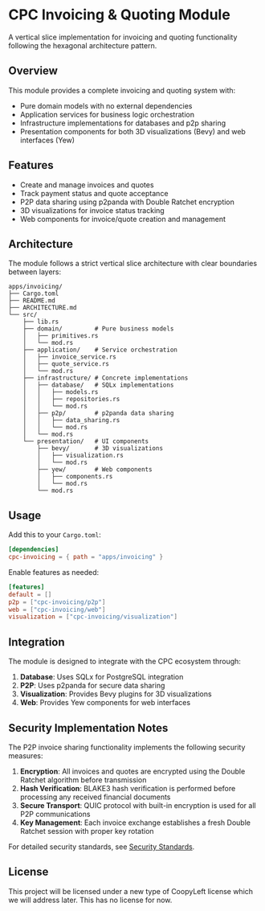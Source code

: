 # CPC Invoicing & Quoting Module

A vertical slice implementation for invoicing and quoting functionality following the hexagonal architecture pattern.

## Overview

This module provides a complete invoicing and quoting system with:
- Pure domain models with no external dependencies
- Application services for business logic orchestration
- Infrastructure implementations for databases and p2p sharing
- Presentation components for both 3D visualizations (Bevy) and web interfaces (Yew)

## Features

- Create and manage invoices and quotes
- Track payment status and quote acceptance
- P2P data sharing using p2panda with Double Ratchet encryption
- 3D visualizations for invoice status tracking
- Web components for invoice/quote creation and management

## Architecture

The module follows a strict vertical slice architecture with clear boundaries between layers:

```
apps/invoicing/
├── Cargo.toml
├── README.md
├── ARCHITECTURE.md
└── src/
    ├── lib.rs
    ├── domain/         # Pure business models
    │   ├── primitives.rs
    │   └── mod.rs
    ├── application/    # Service orchestration
    │   ├── invoice_service.rs
    │   ├── quote_service.rs
    │   └── mod.rs
    ├── infrastructure/ # Concrete implementations
    │   ├── database/   # SQLx implementations
    │   │   ├── models.rs
    │   │   ├── repositories.rs
    │   │   └── mod.rs
    │   ├── p2p/        # p2panda data sharing
    │   │   ├── data_sharing.rs
    │   │   └── mod.rs
    │   └── mod.rs
    └── presentation/   # UI components
        ├── bevy/       # 3D visualizations
        │   ├── visualization.rs
        │   └── mod.rs
        ├── yew/        # Web components
        │   ├── components.rs
        │   └── mod.rs
        └── mod.rs
```

## Usage

Add this to your `Cargo.toml`:

```toml
[dependencies]
cpc-invoicing = { path = "apps/invoicing" }
```

Enable features as needed:

```toml
[features]
default = []
p2p = ["cpc-invoicing/p2p"]
web = ["cpc-invoicing/web"]
visualization = ["cpc-invoicing/visualization"]
```

## Integration

The module is designed to integrate with the CPC ecosystem through:

1. **Database**: Uses SQLx for PostgreSQL integration
2. **P2P**: Uses p2panda for secure data sharing
3. **Visualization**: Provides Bevy plugins for 3D visualizations
4. **Web**: Provides Yew components for web interfaces

## Security Implementation Notes

The P2P invoice sharing functionality implements the following security measures:

1. **Encryption**: All invoices and quotes are encrypted using the Double Ratchet algorithm before transmission
2. **Hash Verification**: BLAKE3 hash verification is performed before processing any received financial documents
3. **Secure Transport**: QUIC protocol with built-in encryption is used for all P2P communications
4. **Key Management**: Each invoice exchange establishes a fresh Double Ratchet session with proper key rotation

For detailed security standards, see [Security Standards](../../../docs/tech_standards/security_standards.md).

## License

This project will be licensed under a new type of CoopyLeft license which we will address later. This has no license for now.